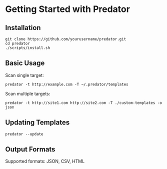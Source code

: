 # Getting Started with Predator

## Installation
```
git clone https://github.com/yourusername/predator.git
cd predator
./scripts/install.sh
```

## Basic Usage
Scan single target:
```
predator -t http://example.com -T ~/.predator/templates
```

Scan multiple targets:
```
predator -t http://site1.com http://site2.com -T ./custom-templates -o json
```

## Updating Templates
```
predator --update
```

## Output Formats
Supported formats: JSON, CSV, HTML
```

